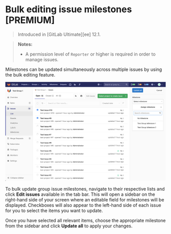 # Bulk editing issue milestones **[PREMIUM]**

> Introduced in [GitLab Ultimate][ee] 12.1.

> **Notes:**
>
> - A permission level of `Reporter` or higher is required in order to manage
>   issues.

Milestones can be updated simultaneously across multiple issues by using the bulk editing feature.

![Bulk editing](img/bulk-editing.png)


To bulk update group issue milestones, navigate to their respective lists and
click **Edit issues** available in the tab bar. This will open a sidebar on the right-hand
side of your screen where an editable field for milestones will be displayed.
Checkboxes will also appear to the left-hand side of each issue for you to select the items you want
to update.

Once you have selected all relevant items, choose the appropriate milestone from the sidebar
and click **Update all** to apply your changes.
